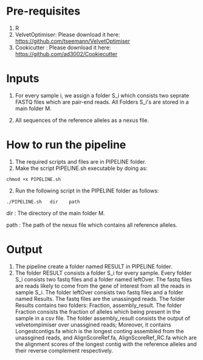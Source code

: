 # Pre-requisites

1) R
2) VelvetOptimiser: Please download it here: https://github.com/tseemann/VelvetOptimiser
3) Cookicutter    : Please download it here: https://github.com/ad3002/Cookiecutter



# Inputs

1) For every sample i, we assign a folder S_i which consists two seprate FASTQ files which are pair-end reads. All Folders S_i's are stored in a main folder M.  

2) All sequences of the reference alleles as a nexus file.

# How to run the pipeline

1) The required scripts and files are in PIPELINE folder.
3) Make the script PIPELINE.sh executable by doing as:
```
chmod +x PIPELINE.sh
```
2) Run the following script in the PIPELINE folder as follows:
```
./PIPELINE.sh   dir    path
```
dir  : The directory of the main folder M.

path : The path of the nexus file which contains all reference alleles. 

# Output
1) The pipeline create a folder named RESULT in PIPELINE folder. 
2) The folder RESULT consists a folder S_i for every sample. Every folder S_i consists two fastq files and a folder named leftOver.
The fastq files are reads likely to come from the gene of interest from all the reads in sample S_i. The folder leftOver consists two fastq files and a folder named Results. The fastq files are the unassinged reads. The folder Results contains two folders: Fraction, assembly_result. The folder Fraction consists the fraction of alleles which being present in the sample in a csv file.  The folder assembly_result consists the output of velvetompimiser over unassgined reads; Moreover, it contains Longestcontigs.fa which is the longest conting assembled from the unassgined reads, and AlignScoreRef.fa, AlignScoreRef_RC.fa which are the alignment scores of the longest contig with the reference alleles and their reverse complement respectively.
